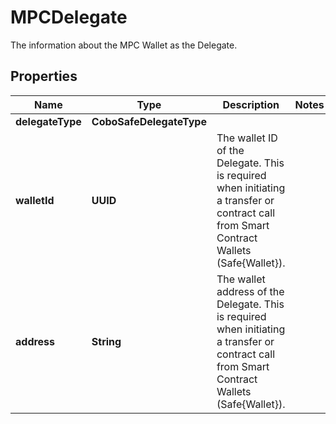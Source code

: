 

# MPCDelegate

The information about the MPC Wallet as the Delegate.

## Properties

| Name | Type | Description | Notes |
|------------ | ------------- | ------------- | -------------|
|**delegateType** | **CoboSafeDelegateType** |  |  |
|**walletId** | **UUID** | The wallet ID of the Delegate. This is required when initiating a transfer or contract call from Smart Contract Wallets (Safe{Wallet}). |  |
|**address** | **String** | The wallet address of the Delegate. This is required when initiating a transfer or contract call from Smart Contract Wallets (Safe{Wallet}). |  |



